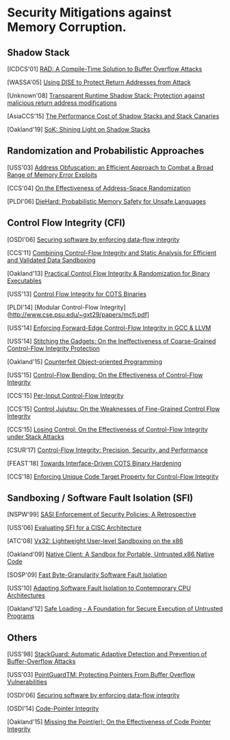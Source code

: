 # Security Mitigations against Memory Corruption.

## Shadow Stack

[ICDCS'01] [RAD: A Compile-Time Solution to Buffer Overflow
Attacks](https://static.aminer.org/pdf/PDF/000/296/610/rad_a_compile_time_solution_to_buffer_overflow_attacks.pdf)

[WASSA'05] [Using DISE to Protect Return Addresses from
Attack](http://www.elewis.net/papers/wassa04.pdf) 

[Unknown'08] [Transparent Runtime Shadow Stack: Protection against malicious
return address
modifications](http://citeseerx.ist.psu.edu/viewdoc/download?doi=10.1.1.120.5702&rep=rep1&type=pdf)

[AsiaCCS'15] [The Performance Cost of Shadow Stacks and Stack
Canaries](https://people.eecs.berkeley.edu/~daw/papers/shadow-asiaccs15.pdf)

[Oakland'19] [SoK: Shining Light on Shadow
Stacks](http://nebelwelt.net/publications/files/19Oakland.pdf) 


## Randomization and Probabilistic Approaches

[USS'03] [Address Obfuscation: an Efficient Approach to Combat a Broad Range of
Memory Error
Exploits](https://www.usenix.org/legacy/event/sec03/tech/full_papers/bhatkar/bhatkar.pdf)


[CCS'04] [On the Effectiveness of Address-Space
Randomization](http://delivery.acm.org/10.1145/1040000/1030124/p298-shacham.pdf?ip=128.151.150.2&id=1030124&acc=ACTIVE%20SERVICE&key=7777116298C9657D%2EDC6AD36C640314EC%2E6B689847FE614015%2E4D4702B0C3E38B35&__acm__=1554590191_6dfbc3b2e74b6f7ce35d6c8d457f378c)

[PLDI'06] [DieHard: Probabilistic Memory Safety for Unsafe
Languages](https://scholarworks.umass.edu/cgi/viewcontent.cgi?article=1086&context=cs_faculty_pubs)


## Control Flow Integrity (CFI)

[OSDI'06] [Securing software by enforcing data-flow
integrity](https://www.microsoft.com/en-us/research/wp-content/uploads/2006/11/dfiOSDI.pdf)

[CCS'11] [Combining Control-Flow Integrity and Static Analysis for Efficient and
Validated Data
Sandboxing](http://www.cse.psu.edu/~gxt29/papers/cfiDataSandboxing.pdf) 

[Oakland'13] [Practical Control Flow Integrity & Randomization for Binary
Executables](https://ieeexplore.ieee.org/stamp/stamp.jsp?tp=&arnumber=6547133)

[USS'13] [Control Flow Integrity for COTS
Binaries](https://www.usenix.org/system/files/conference/usenixsecurity13/sec13-paper_zhang.pdf)

[PLDI'14] [Modular Control-Flow
Integrity](http://www.cse.psu.edu/~gxt29/papers/mcfi.pdf]

[USS'14] [Enforcing Forward-Edge Control-Flow Integrity in GCC &
LLVM](https://static.googleusercontent.com/media/research.google.com/en//pubs/archive/42808.pdf) 

[USS'14] [Stitching the Gadgets: On the Ineffectiveness of Coarse-Grained
Control-Flow Integrity
Protection](https://www.usenix.org/system/files/conference/usenixsecurity14/sec14-paper-davi.pdf) 

[Oakland'15] [Counterfeit Object-oriented
Programming](https://www.syssec.ruhr-uni-bochum.de/media/emma/veroeffentlichungen/2015/03/28/COOP-Oakland15.pdf)

[USS'15] [Control-Flow Bending: On the Effectiveness of Control-Flow
Integrity](http://nebelwelt.net/publications/files/15SEC.pdf) 

[CCS'15] [Per-Input Control-Flow
Integrity](http://www.cse.psu.edu/~gxt29/papers/picfi.pdf) 

[CCS'15] [Control Jujutsu: On the Weaknesses of Fine-Grained Control Flow
Integrity](https://people.csail.mit.edu/fanl/papers/jujutsu-ccs15.pdf) 

[CCS'15] [Losing Control: On the Effectiveness of Control-Flow Integrity under Stack
Attacks](https://www.ics.uci.edu/~perl/ccs15_stackdefiler.pdf) 

[CSUR'17] [Control-Flow Integrity: Precision, Security, and
Performance](https://www.sba-research.org/wp-content/uploads/publications/CFI_brunthaler.pdf)

[FEAST'18] [Towards Interface-Driven COTS Binary
Hardening](https://www.utdallas.edu/~hamlen/xu18feast.pdf) 

[CCS'18] [Enforcing Unique Code Target Property for Control-Flow
Integrity](https://www.cc.gatech.edu/~hhu86/papers/ucfi.pdf) 


## Sandboxing / Software Fault Isolation (SFI) 

[NSPW'99] [SASI Enforcement of Security Policies: A
Retrospective](https://www.cs.cornell.edu/fbs/publications/sasiNSPW.ps)

[USS'06] [Evaluating SFI for a CISC
Architecture](http://groups.csail.mit.edu/pag/pubs/pittsfield-usenix2006.pdf)

[ATC'08] [Vx32: Lightweight User-level Sandboxing on the
x86](https://pdfs.semanticscholar.org/1ce0/4e9007a26a21104b8bf4aedc81654463119a.pdf?_ga=2.45664096.598654028.1546450325-1063382891.1546450325)

[Oakland'09] [Native Client: A Sandbox for Portable, Untrusted x86 Native
Code](https://static.googleusercontent.com/media/research.google.com/en//pubs/archive/34913.pdf)

[SOSP'09] [Fast Byte-Granularity Software Fault
Isolation](https://www.sigops.org/s/conferences/sosp/2009/papers/castro-sosp09.pdf)

[USS'10] [Adapting Software Fault Isolation to Contemporary CPU
Architectures](https://www.usenix.org/legacy/events/sec10/tech/full_papers/Sehr.pdf)

[Oakland'12] [Safe Loading - A Foundation for Secure Execution of Untrusted
Programs](http://hexhive.epfl.ch/publications/files/12Oakland.pdf) 


## Others

[USS'98] [StackGuard: Automatic Adaptive Detection and Prevention of
Buffer-Overflow
Attacks](https://www.usenix.org/legacy/publications/library/proceedings/sec98/full_papers/cowan/cowan.pdf)

[USS'03] [PointGuardTM: Protecting Pointers From Buffer Overflow
Vulnerabilities](https://www.usenix.org/legacy/event/sec03/tech/full_papers/cowan/cowan.pdf)

[OSDI'06] [Securing software by enforcing data-flow
integrity](https://timharris.uk/papers/2006-osdi.pdf) 

[OSDI'14] [Code-Pointer Integrity](https://dslab.epfl.ch/pubs/cpi.pdf) 

[Oakland'15] [Missing the Point(er): On the Effectiveness of Code Pointer
Integrity](http://web.mit.edu/ha22286/www/papers/Oakland15.pdf) 
